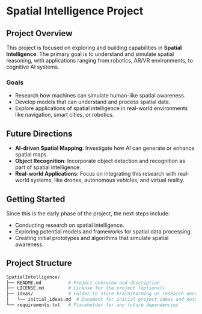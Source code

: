 # Spatial Intelligence Project

## Project Overview

This project is focused on exploring and building capabilities in **Spatial Intelligence**. The primary goal is to understand and simulate spatial reasoning, with applications ranging from robotics, AR/VR environments, to cognitive AI systems.

### Goals

- Research how machines can simulate human-like spatial awareness.
- Develop models that can understand and process spatial data.
- Explore applications of spatial intelligence in real-world environments like navigation, smart cities, or robotics.

## Future Directions

- **AI-driven Spatial Mapping**: Investigate how AI can generate or enhance spatial maps.
- **Object Recognition**: Incorporate object detection and recognition as part of spatial intelligence.
- **Real-world Applications**: Focus on integrating this research with real-world systems, like drones, autonomous vehicles, and virtual reality.

## Getting Started

Since this is the early phase of the project, the next steps include:
- Conducting research on spatial intelligence.
- Exploring potential models and frameworks for spatial data processing.
- Creating initial prototypes and algorithms that simulate spatial awareness.

## Project Structure

```bash 
SpatialIntelligence/
├── README.md          # Project overview and description
├── LICENSE.md         # License for the project (optional)
├── ideas/             # Folder to store brainstorming or research documents
│   └── initial_ideas.md  # Document for initial project ideas and notes
└── requirements.txt   # Placeholder for any future dependencies
```
